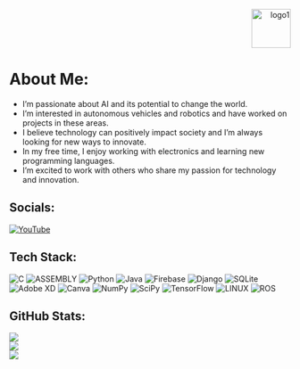 <p align="right">
  <img src="https://user-images.githubusercontent.com/87595266/228364928-d81aab3c-ad87-4f9c-8a62-45ccd2aaea86.png" alt="logo1" width="70" height="70"/>
</p>


# About Me:

- I’m passionate about AI and its potential to change the world. 
- I’m interested in autonomous vehicles and robotics and have worked on projects in these areas.
- I believe technology can positively impact society and I’m always looking for new ways to innovate.
- In my free time, I enjoy working with electronics and learning new programming languages. 
- I’m excited to work with others who share my passion for technology and innovation.


## Socials:
[![YouTube](https://img.shields.io/badge/YouTube-%23FF0000.svg?logo=YouTube&logoColor=white)](https://youtube.com/@abdulkadrtr) 

## Tech Stack:
![C](https://img.shields.io/badge/c-%2300599C.svg?style=for-the-badge&logo=c&logoColor=white) ![ASSEMBLY](https://img.shields.io/badge/_-ASM-6E4C13.svg?style=for-the-badge) ![Python](https://img.shields.io/badge/python-3670A0?style=for-the-badge&logo=python&logoColor=ffdd54) ![Java](https://img.shields.io/badge/java-%23ED8B00.svg?style=for-the-badge&logo=java&logoColor=white) ![Firebase](https://img.shields.io/badge/firebase-%23039BE5.svg?style=for-the-badge&logo=firebase) ![Django](https://img.shields.io/badge/django-%23092E20.svg?style=for-the-badge&logo=django&logoColor=white) ![SQLite](https://img.shields.io/badge/sqlite-%2307405e.svg?style=for-the-badge&logo=sqlite&logoColor=white) ![Adobe XD](https://img.shields.io/badge/Adobe%20XD-470137?style=for-the-badge&logo=Adobe%20XD&logoColor=#FF61F6) ![Canva](https://img.shields.io/badge/Canva-%2300C4CC.svg?style=for-the-badge&logo=Canva&logoColor=white) ![NumPy](https://img.shields.io/badge/numpy-%23013243.svg?style=for-the-badge&logo=numpy&logoColor=white) ![SciPy](https://img.shields.io/badge/SciPy-%230C55A5.svg?style=for-the-badge&logo=scipy&logoColor=%white) ![TensorFlow](https://img.shields.io/badge/TensorFlow-%23FF6F00.svg?style=for-the-badge&logo=TensorFlow&logoColor=white) ![LINUX](https://img.shields.io/badge/Linux-FCC624?style=for-the-badge&logo=linux&logoColor=black) ![ROS](https://img.shields.io/badge/ros-%230A0FF9.svg?style=for-the-badge&logo=ros&logoColor=white)
## GitHub Stats:
![](https://github-readme-stats.vercel.app/api?username=abdulkadrtr&theme=dark&hide_border=true&include_all_commits=true&count_private=true)<br/>
![](https://github-readme-streak-stats.herokuapp.com/?user=abdulkadrtr&theme=dark&hide_border=true)<br/>
![](https://github-readme-stats.vercel.app/api/top-langs/?username=abdulkadrtr&theme=dark&hide_border=true&include_all_commits=true&count_private=true&layout=compact)
